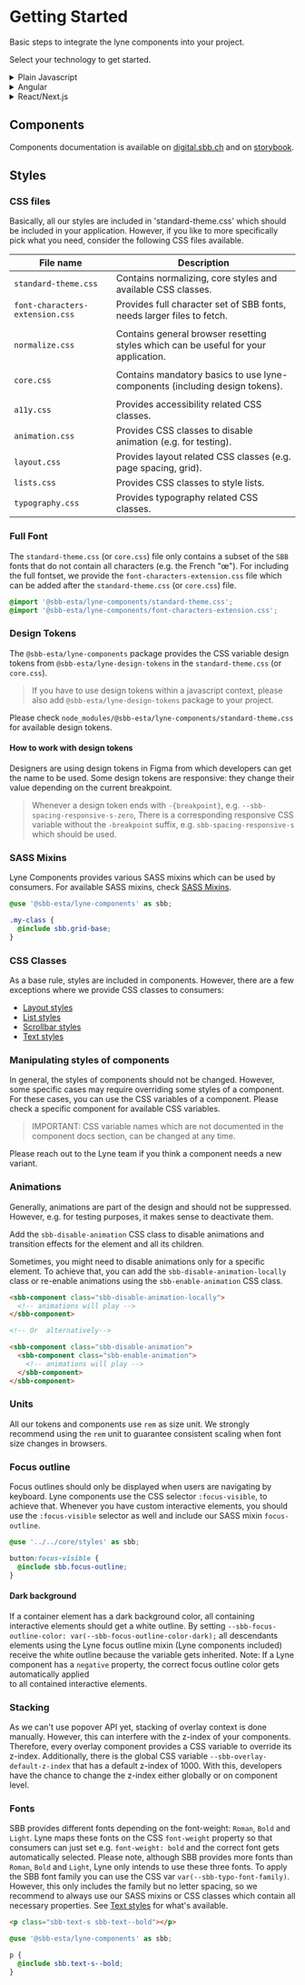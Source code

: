 # Getting Started

Basic steps to integrate the lyne components into your project.

Select your technology to get started.

<details>
  <summary>Plain Javascript</summary>

1. Install the `@sbb-esta/lyne-components` package:

   ```sh
   npm install --save @sbb-esta/lyne-components
   ```

   or, if using yarn:

   ```sh
   yarn add @sbb-esta/lyne-components
   ```

2. Including global styles is strongly recommended to apply all SBB styles to your application.
   See [styles](#styles) section if you prefer more granularity on what to import.

   ```css
   @import 'node_modules/@sbb-esta/lyne-components/standard-theme.css';
   ```

3. Import the desired element and add it to globalThis:

   ```ts
   import { SbbButtonElement } from '@sbb-esta/lyne-components/button.js';

   globalThis.SbbButtonElement = SbbButtonElement;
   ```

</details>

<details>
  <summary>Angular</summary>

> ⓘ We will soonish provide a Lyne Angular Wrapper which helps to use lyne components in Angular.
> However, it's already possible to use Lyne Components in Angular.

1. Install Angular CLI, see [Angular CLI documentation](https://cli.angular.io/)
2. Install the `@sbb-esta/lyne-components` package:

   ```sh
   npm install --save @sbb-esta/lyne-components
   ```

   or, if using yarn:

   ```sh
   yarn add @sbb-esta/lyne-components
   ```

3. Including global styles is strongly recommended to apply all SBB styles to your application.
   See [styles](#styles) section if you prefer more granularity on what to import.
   Importing stylsheets is doable by editing the `styles.(s)css`:

   ```css
   @import 'node_modules/@sbb-esta/lyne-components/standard-theme.css';
   ```

   or editing your `angular.json`:

   ```json
     ...
     "styles": [
       "src/styles.scss",
       "node_modules/@sbb-esta/lyne-components/standard-theme.css"
     ],
     ...
   ```

4. In order to use web components with Angular, you have to import `CUSTOM_ELEMENT_SCHEMA` from the `@angular/core` package.

### Example app

```ts
import { CUSTOM_ELEMENTS_SCHEMA, Component } from '@angular/core';
import { bootstrapApplication } from '@angular/platform-browser';

import '@sbb-esta/lyne-components/button.js';

@Component({
  selector: 'my-app',
  standalone: true,
  schemas: [CUSTOM_ELEMENTS_SCHEMA],
  template: ` <sbb-button>Lorem ipsum</sbb-button> `,
})
export class App {}

bootstrapApplication(App).catch((err) => console.error(err));
```

</details>

<details>
  <summary>React/Next.js</summary>

1. Prepare a React and Next.js setup.
2. Install the `@sbb-esta/lyne-components-react` package:

   ```sh
   npm install --save @sbb-esta/lyne-components-react
   ```

   or, if using yarn:

   ```sh
   yarn add @sbb-esta/lyne-components-react
   ```

3. Including global styles is strongly recommended to apply all SBB styles to your application.
   See [styles](#styles) section if you prefer more granularity on what to import.

   ```css
   @import '~@sbb-esta/lyne-components/standard-theme.css';
   ```

4. Enhance the `transpilePackages` array in Next.Js config.

   ```js
   module.exports = {
     ...,
     transpilePackages: [
       '@sbb-esta/lyne-components-react',
       '@sbb-esta/lyne-components',
       '@lit/react',
       '@lit/reactive-element',
       'lit',
       'lit-html',
       'lit-element',
     ],
   }
   ```

5. (Optional) To activate Server Side Rendering with Declarative Shadow DOM, you have to install the `@lit-labs/nextjs` package and use the method `withLitSSR()`:

   ```js
   const withLitSSR = require('@lit-labs/nextjs')({
     addDeclarativeShadowDomPolyfill: true,
   });

   module.exports = withLitSSR({
       ...,
       transpilePackages: [
         '@sbb-esta/lyne-components',
         '@sbb-esta/lyne-components-react',
         '@sbb-esta/lyne-design-tokens',
         '@lit-labs/nextjs',
         '@lit-labs/ssr',
         '@lit-labs/ssr-react',
         '@lit/react',
         '@lit/reactive-element',
         'lit',
         'lit-element',
         'lit-html',
       ],
     });
   ```

6. Import and use lyne component:

   ```tsx
   import { SbbButton } from '@sbb-esta/lyne-components-react/button';

   export default function MyComponent() {
     return <SbbButton onClick={() => {}}></SbbButton>;
   }
   ```

   Whenever e.g. types are needed, they can be imported directly from the `@sbb-esta/lyne-components` package:

   ```tsx
   import type { SbbButtonSize } from '@sbb-esta/lyne-components/button.js';
   import { SbbButton } from '@sbb-esta/lyne-components-react/button';

   export default function MyComponent() {
     const size: SbbButtonSize = 'm';
     return <SbbButton onClick={() => {}} size={size}></SbbButton>;
   }
   ```

</details>

## Components

Components documentation is available on [digital.sbb.ch](https://digital.sbb.ch)
and on [storybook](https://lyne-storybook.app.sbb.ch).

## Styles

### CSS files

Basically, all our styles are included in 'standard-theme.css' which should be included in your application.
However, if you like to more specifically pick what you need, consider the following CSS files available.

| File name                       | Description                                                                         |
| ------------------------------- | ----------------------------------------------------------------------------------- |
| `standard-theme.css`            | Contains normalizing, core styles and available CSS classes.                        |
| `font-characters-extension.css` | Provides full character set of SBB fonts, needs larger files to fetch.              |
|                                 |                                                                                     |
| `normalize.css`                 | Contains general browser resetting styles which can be useful for your application. |
|                                 |                                                                                     |
| `core.css`                      | Contains mandatory basics to use lyne-components (including design tokens).         |
|                                 |                                                                                     |
| `a11y.css`                      | Provides accessibility related CSS classes.                                         |
| `animation.css`                 | Provides CSS classes to disable animation (e.g. for testing).                       |
| `layout.css`                    | Provides layout related CSS classes (e.g. page spacing, grid).                      |
| `lists.css`                     | Provides CSS classes to style lists.                                                |
| `typography.css`                | Provides typography related CSS classes.                                            |

### Full Font

The `standard-theme.css` (or `core.css`) file only contains a subset of the `SBB` fonts that do not contain all characters (e.g. the French "œ").
For including the full fontset, we provide the `font-characters-extension.css` file which can be added after the `standard-theme.css` (or `core.css`) file.

```css
@import '@sbb-esta/lyne-components/standard-theme.css';
@import '@sbb-esta/lyne-components/font-characters-extension.css';
```

### Design Tokens

The `@sbb-esta/lyne-components` package provides the CSS variable design tokens
from `@sbb-esta/lyne-design-tokens` in the `standard-theme.css` (or `core.css`).

> If you have to use design tokens within a javascript context,
> please also add `@sbb-esta/lyne-design-tokens` package to your project.

Please check `node_modules/@sbb-esta/lyne-components/standard-theme.css` for available design tokens.

#### How to work with design tokens

Designers are using design tokens in Figma from which developers can get the name to be used.
Some design tokens are responsive: they change their value depending on the current breakpoint.

> Whenever a design token ends with `-{breakpoint}`, e.g. `--sbb-spacing-responsive-s-zero`,
> There is a corresponding responsive CSS variable without the `-breakpoint` suffix,
> e.g. `sbb-spacing-responsive-s` which should be used.

### SASS Mixins

Lyne Components provides various SASS mixins which can be used by consumers.
For available SASS mixins, check [SASS Mixins](https://github.com/lyne-design-system/lyne-components/tree/main/src/components/core/styles/mixins).

```scss
@use '@sbb-esta/lyne-components' as sbb;

.my-class {
  @include sbb.grid-base;
}
```

### CSS Classes

As a base rule, styles are included in components. However, there are a few exceptions
where we provide CSS classes to consumers:

- [Layout styles](https://lyne-storybook.app.sbb.ch/?path=/docs/styles-layout--docs)
- [List styles](https://lyne-storybook.app.sbb.ch/?path=/docs/styles-list--docs)
- [Scrollbar styles](https://lyne-storybook.app.sbb.ch/?path=/docs/styles-scrollbar--docs)
- [Text styles](https://lyne-storybook.app.sbb.ch/?path=/docs/styles-typography--docs)

### Manipulating styles of components

In general, the styles of components should not be changed.
However, some specific cases may require overriding some styles of a component.
For these cases, you can use the CSS variables of a component. Please check a specific component for available CSS variables.

> IMPORTANT: CSS variable names which are not documented in the component docs section, can be changed at any time.

Please reach out to the Lyne team if you think a component needs a new variant.

### Animations

Generally, animations are part of the design and should not be suppressed.
However, e.g. for testing purposes, it makes sense to deactivate them.

Add the `sbb-disable-animation` CSS class to disable animations and transition effects for the element and all its children.

Sometimes, you might need to disable animations only for a specific element.
To achieve that, you can add the `sbb-disable-animation-locally` class or re-enable animations using the `sbb-enable-animation` CSS class.

```html
<sbb-component class="sbb-disable-animation-locally">
  <!-- animations will play -->
</sbb-component>

<!-- Or  alternatively-->

<sbb-component class="sbb-disable-animation">
  <sbb-component class="sbb-enable-animation">
    <!-- animations will play -->
  </sbb-component>
</sbb-component>
```

### Units

All our tokens and components use `rem` as size unit.
We strongly recommend using the `rem` unit to guarantee consistent scaling
when font size changes in browsers.

### Focus outline

Focus outlines should only be displayed when users are navigating by keyboard.
Lyne components use the CSS selector `:focus-visible`, to achieve that. Whenever you have custom interactive elements,
you should use the `:focus-visible` selector as well and include our SASS mixin `focus-outline`.

```scss
@use '../../core/styles' as sbb;

button:focus-visible {
  @include sbb.focus-outline;
}
```

#### Dark background

If a container element has a dark background color, all containing interactive elements should get a white outline.
By setting `--sbb-focus-outline-color: var(--sbb-focus-outline-color-dark);` all descendants elements using the
Lyne focus outline mixin (Lyne components included) receive the white outline because the variable gets inherited.
Note: If a Lyne component has a `negative` property, the correct focus outline color gets automatically applied  
to all contained interactive elements.

### Stacking

As we can't use popover API yet, stacking of overlay context is done manually.
However, this can interfere with the z-index of your components.
Therefore, every overlay component provides a CSS variable to override its z-index.
Additionally, there is the global CSS variable `--sbb-overlay-default-z-index` that has a default z-index of 1000.
With this, developers have the chance to change the z-index either globally or on component level.

### Fonts

SBB provides different fonts depending on the font-weight: `Roman`, `Bold` and `Light`.
Lyne maps these fonts on the CSS `font-weight` property so that consumers
can just set e.g. `font-weight: bold` and the correct font gets automatically selected.
Please note, although SBB provides more fonts than `Roman`, `Bold` and `Light`,
Lyne only intends to use these three fonts.
To apply the SBB font family you can use the CSS var `var(--sbb-typo-font-family)`. However,
this only includes the family but no letter spacing, so we recommend to always
use our SASS mixins or CSS classes which contain all necessary properties.
See [Text styles](https://lyne-storybook.app.sbb.ch/?path=/docs/styles-typography--docs) for what's available.

```html
<p class="sbb-text-s sbb-text--bold"></p>
```

```scss
@use '@sbb-esta/lyne-components' as sbb;

p {
  @include sbb.text-s--bold;
}
```
